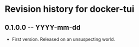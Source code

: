 # Revision history for docker-tui

## 0.1.0.0 -- YYYY-mm-dd

* First version. Released on an unsuspecting world.
